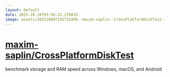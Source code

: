 ```yaml
---
layout: default
date: 2025-10-10T03:56:22.276835
image: assets/20251009T195731496--maxim-saplin--CrossPlatformDiskTest--20251009T201215415--cropped.png
---
```


# [maxim-saplin/CrossPlatformDiskTest](https://github.com/maxim-saplin/CrossPlatformDiskTest)

benchmark storage and RAM speed across Windows, macOS, and Android
